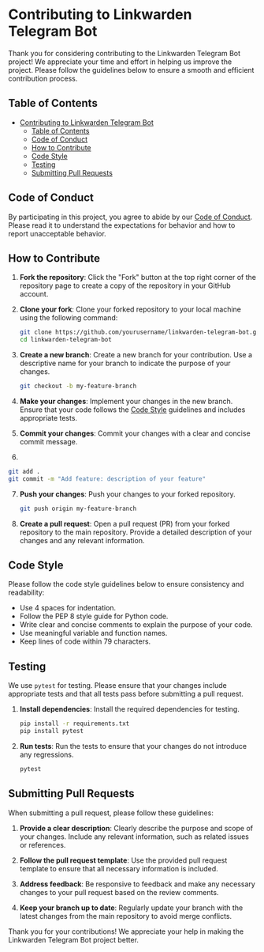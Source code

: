 # Contributing to Linkwarden Telegram Bot

Thank you for considering contributing to the Linkwarden Telegram Bot project! We appreciate your time and effort in helping us improve the project. Please follow the guidelines below to ensure a smooth and efficient contribution process.

## Table of Contents

- [Contributing to Linkwarden Telegram Bot](#contributing-to-linkwarden-telegram-bot)
  - [Table of Contents](#table-of-contents)
  - [Code of Conduct](#code-of-conduct)
  - [How to Contribute](#how-to-contribute)
  - [Code Style](#code-style)
  - [Testing](#testing)
  - [Submitting Pull Requests](#submitting-pull-requests)

## Code of Conduct

By participating in this project, you agree to abide by our [Code of Conduct](CODE_OF_CONDUCT.md). Please read it to understand the expectations for behavior and how to report unacceptable behavior.

## How to Contribute

1. **Fork the repository**: Click the "Fork" button at the top right corner of the repository page to create a copy of the repository in your GitHub account.

2. **Clone your fork**: Clone your forked repository to your local machine using the following command:

   ```bash
   git clone https://github.com/yourusername/linkwarden-telegram-bot.git
   cd linkwarden-telegram-bot
   ```

3. **Create a new branch**: Create a new branch for your contribution. Use a descriptive name for your branch to indicate the purpose of your changes.

   ```bash
   git checkout -b my-feature-branch
   ```

4. **Make your changes**: Implement your changes in the new branch. Ensure that your code follows the [Code Style](#code-style) guidelines and includes appropriate tests.

5. **Commit your changes**: Commit your changes with a clear and concise commit message.
6. 

   ```bash
   git add .
   git commit -m "Add feature: description of your feature"
   ```

7. 
   **Push your changes**: Push your changes to your forked repository.

   ```bash
   git push origin my-feature-branch
   ```

8. 
   **Create a pull request**: Open a pull request (PR) from your forked repository to the main repository. Provide a detailed description of your changes and any relevant information.

## Code Style

Please follow the code style guidelines below to ensure consistency and readability:

- Use 4 spaces for indentation.
- Follow the PEP 8 style guide for Python code.
- Write clear and concise comments to explain the purpose of your code.
- Use meaningful variable and function names.
- Keep lines of code within 79 characters.

## Testing

We use `pytest` for testing. Please ensure that your changes include appropriate tests and that all tests pass before submitting a pull request.

1. **Install dependencies**: Install the required dependencies for testing.

   ```bash
   pip install -r requirements.txt
   pip install pytest
   ```

2. **Run tests**: Run the tests to ensure that your changes do not introduce any regressions.

   ```bash
   pytest
   ```

## Submitting Pull Requests

When submitting a pull request, please follow these guidelines:

1. **Provide a clear description**: Clearly describe the purpose and scope of your changes. Include any relevant information, such as related issues or references.

2. **Follow the pull request template**: Use the provided pull request template to ensure that all necessary information is included.

3. **Address feedback**: Be responsive to feedback and make any necessary changes to your pull request based on the review comments.

4. **Keep your branch up to date**: Regularly update your branch with the latest changes from the main repository to avoid merge conflicts.

Thank you for your contributions! We appreciate your help in making the Linkwarden Telegram Bot project better.
